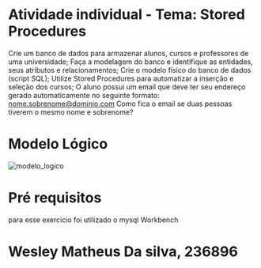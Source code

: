 # Atividade individual - Tema: Stored Procedures
Crie um banco de dados para armazenar alunos, cursos e professores de uma
universidade;
Faça a modelagem do banco e identifique as entidades, seus atributos e relacionamentos;
Crie o modelo físico do banco de dados (script SQL);
Utilize Stored Procedures para automatizar a inserção e seleção dos cursos;
O aluno possui um email que deve ter seu endereço gerado automaticamente no seguinte formato:
nome.sobrenome@dominio.com
Como fica o email se duas pessoas tiverem o mesmo nome e sobrenome?
# Modelo Lógico
![modelo_logico](https://github.com/Weslethai/atividade-procedures/assets/165031332/6934407d-e23e-4d16-ace6-4cd6e04c0ed3)

# Pré requisitos
para esse exercicio foi utilizado o mysql Workbench

# Wesley Matheus Da silva, 236896
